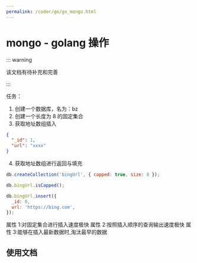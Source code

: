 ```yaml
---
permalink: /coder/go/go_mongo.html
---
```


# mongo - golang 操作

::: warning

该文档有待补充和完善

:::

任务：

1. 创建一个数据库，名为：bz
2. 创建一个长度为 8 的固定集合
3. 获取地址数组插入

```json
{
  "_id": 1,
  "url": "xxxx"
}
```

4. 获取地址数组进行返回与填充

```js
db.createCollection('bingUrl', { capped: true, size: 8 });

db.bingUrl.isCapped();

db.bingUrl.insert({
  _id: 0,
  url: 'https://bing.com',
});
```

属性 1:对固定集合进行插入速度极快
属性 2:按照插入顺序的查询输出速度极快
属性 3:能够在插入最新数据时,淘汰最早的数据

## 使用文档
